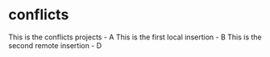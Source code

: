 # conflicts
This is the conflicts projects - A
This is the first local insertion - B
This is the second remote insertion - D
